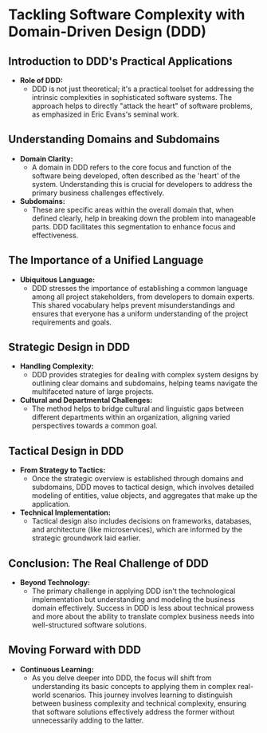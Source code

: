 # Tackling Software Complexity with Domain-Driven Design (DDD)

## Introduction to DDD's Practical Applications
- **Role of DDD:**
    - DDD is not just theoretical; it's a practical toolset for addressing the intrinsic complexities in sophisticated software systems. The approach helps to directly "attack the heart" of software problems, as emphasized in Eric Evans's seminal work.

## Understanding Domains and Subdomains
- **Domain Clarity:**
    - A domain in DDD refers to the core focus and function of the software being developed, often described as the 'heart' of the system. Understanding this is crucial for developers to address the primary business challenges effectively.
- **Subdomains:**
    - These are specific areas within the overall domain that, when defined clearly, help in breaking down the problem into manageable parts. DDD facilitates this segmentation to enhance focus and effectiveness.

## The Importance of a Unified Language
- **Ubiquitous Language:**
    - DDD stresses the importance of establishing a common language among all project stakeholders, from developers to domain experts. This shared vocabulary helps prevent misunderstandings and ensures that everyone has a uniform understanding of the project requirements and goals.

## Strategic Design in DDD
- **Handling Complexity:**
    - DDD provides strategies for dealing with complex system designs by outlining clear domains and subdomains, helping teams navigate the multifaceted nature of large projects.
- **Cultural and Departmental Challenges:**
    - The method helps to bridge cultural and linguistic gaps between different departments within an organization, aligning varied perspectives towards a common goal.

## Tactical Design in DDD
- **From Strategy to Tactics:**
    - Once the strategic overview is established through domains and subdomains, DDD moves to tactical design, which involves detailed modeling of entities, value objects, and aggregates that make up the application.
- **Technical Implementation:**
    - Tactical design also includes decisions on frameworks, databases, and architecture (like microservices), which are informed by the strategic groundwork laid earlier.

## Conclusion: The Real Challenge of DDD
- **Beyond Technology:**
    - The primary challenge in applying DDD isn't the technological implementation but understanding and modeling the business domain effectively. Success in DDD is less about technical prowess and more about the ability to translate complex business needs into well-structured software solutions.

## Moving Forward with DDD
- **Continuous Learning:**
    - As you delve deeper into DDD, the focus will shift from understanding its basic concepts to applying them in complex real-world scenarios. This journey involves learning to distinguish between business complexity and technical complexity, ensuring that software solutions effectively address the former without unnecessarily adding to the latter.


